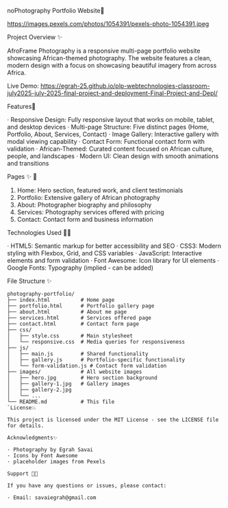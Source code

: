 noPhotography Portfolio Website📸

https://images.pexels.com/photos/1054391/pexels-photo-1054391.jpeg

Project Overview ✨

AfroFrame Photography is a responsive multi-page portfolio website showcasing African-themed photography. The website features a clean, modern design with a focus on showcasing beautiful imagery from across Africa.

Live Demo: https://egrah-25.github.io/plp-webtechnologies-classroom-july2025-july-2025-final-project-and-deployment-Final-Project-and-Depl/

Features🌟

· Responsive Design: Fully responsive layout that works on mobile, tablet, and desktop devices
· Multi-page Structure: Five distinct pages (Home, Portfolio, About, Services, Contact)
· Image Gallery: Interactive gallery with modal viewing capability
· Contact Form: Functional contact form with validation
· African-Themed: Curated content focused on African culture, people, and landscapes
· Modern UI: Clean design with smooth animations and transitions

Pages ✨ 📑

1. Home: Hero section, featured work, and client testimonials
2. Portfolio: Extensive gallery of African photography
3. About: Photographer biography and philosophy
4. Services: Photography services offered with pricing
5. Contact: Contact form and business information

Technologies Used 👩‍💻

· HTML5: Semantic markup for better accessibility and SEO
· CSS3: Modern styling with Flexbox, Grid, and CSS variables
· JavaScript: Interactive elements and form validation
· Font Awesome: Icon library for UI elements
· Google Fonts: Typography (implied - can be added)

File Structure ✨

```
photography-portfolio/
├── index.html          # Home page
├── portfolio.html      # Portfolio gallery page
├── about.html          # About me page
├── services.html       # Services offered page
├── contact.html        # Contact form page
├── css/
│   ├── style.css       # Main stylesheet
│   └── responsive.css  # Media queries for responsiveness
├── js/
│   ├── main.js         # Shared functionality
│   ├── gallery.js      # Portfolio-specific functionality
│   └── form-validation.js # Contact form validation
├── images/             # All website images
│   ├── hero.jpg        # Hero section background
│   ├── gallery-1.jpg   # Gallery images
│   ├── gallery-2.jpg
│   └── ...
└── README.md           # This file
`License💥

This project is licensed under the MIT License - see the LICENSE file for details.

Acknowledgments✨

· Photography by Egrah Savai 
· Icons by Font Awesome
· placeholder images from Pexels

Support 🌟🌟

If you have any questions or issues, please contact:

· Email: savaiegrah@gmail.com
